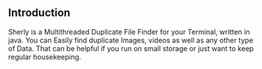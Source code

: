 ## Introduction
Sherly is a Multithreaded Duplicate File Finder for your Terminal, written in java. You can Easily find duplicate Images, videos as well as any other type of Data. That can be helpful if you run on small storage or just want to keep regular housekeeping.


